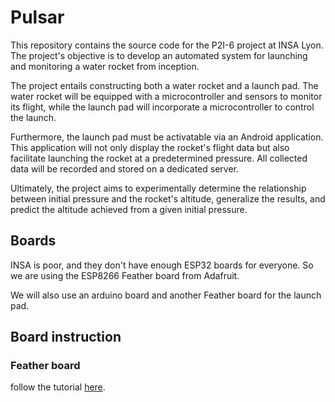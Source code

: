 
# Pulsar 

This repository contains the source code for the P2I-6 project at INSA Lyon. The project's objective is to develop an automated system for launching and monitoring a water rocket from inception.

The project entails constructing both a water rocket and a launch pad. The water rocket will be equipped with a microcontroller and sensors to monitor its flight, while the launch pad will incorporate a microcontroller to control the launch.

Furthermore, the launch pad must be activatable via an Android application. This application will not only display the rocket's flight data but also facilitate launching the rocket at a predetermined pressure. All collected data will be recorded and stored on a dedicated server.

Ultimately, the project aims to experimentally determine the relationship between initial pressure and the rocket's altitude, generalize the results, and predict the altitude achieved from a given initial pressure.


## Boards 

INSA is poor, and they don't have enough ESP32 boards for everyone. So we are using the ESP8266 Feather board from Adafruit.

We will also use an arduino board and another Feather board for the launch pad.

## Board instruction 

### Feather board

follow the tutorial [here](https://learn.adafruit.com/adafruit-feather-huzzah-esp8266/using-arduino-ide).

